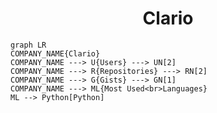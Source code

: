 <h1 align="center">Clario</h1>

```mermaid
graph LR
COMPANY_NAME{Clario}
COMPANY_NAME ---> U{Users} ---> UN[2]
COMPANY_NAME ---> R{Repositories} ---> RN[2]
COMPANY_NAME ---> G{Gists} ---> GN[1]
COMPANY_NAME ---> ML{Most Used<br>Languages}
ML --> Python[Python]
```
